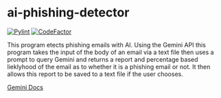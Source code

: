 # ai-phishing-detector

[![Pylint](https://github.com/matthewkayne/ai-phishing-detector/actions/workflows/pylint.yml/badge.svg)](https://github.com/matthewkayne/ai-phishing-detector/actions/workflows/pylint.yml)
[![CodeFactor](https://www.codefactor.io/repository/github/matthewkayne/ai-phishing-detector/badge)](https://www.codefactor.io/repository/github/matthewkayne/ai-phishing-detector)

This program etects phishing emails with AI. Using the Gemini API this program takes the input of the body of an email via a text file then uses a prompt to query Gemini and returns a report and percentage based lieklyhood of the email as to whether it is a phishing email or not. It then allows this report to be saved to a text file if the user chooses.

[Gemini Docs](https://ai.google.dev/gemini-api/docs)
